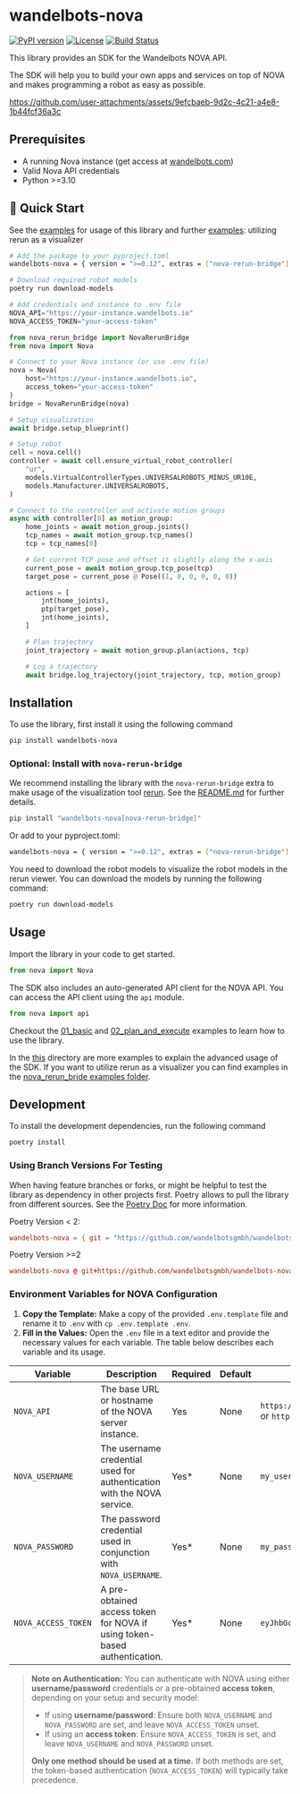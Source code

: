# wandelbots-nova

[![PyPI version](https://badge.fury.io/py/wandelbots-nova.svg)](https://badge.fury.io/py/wandelbots-nova)
[![License](https://img.shields.io/github/license/wandelbotsgmbh/wandelbots-nova.svg)](https://github.com/wandelbotsgmbh/wandelbots-nova/blob/main/LICENSE)
[![Build Status](https://github.com/wandelbotsgmbh/wandelbots-nova/actions/workflows/release.yaml/badge.svg)](https://github.com/wandelbotsgmbh/wandelbots-nova/actions/workflows/release.yaml)

This library provides an SDK for the Wandelbots NOVA API.

The SDK will help you to build your own apps and services on top of NOVA and makes programming a robot as easy as possible.

https://github.com/user-attachments/assets/9efcbaeb-9d2c-4c21-a4e8-1b44fcf36a3c

## Prerequisites

- A running Nova instance (get access at [wandelbots.com](https://www.wandelbots.com/))
- Valid Nova API credentials
- Python >=3.10

## 🚀 Quick Start

See the [examples](https://github.com/wandelbotsgmbh/wandelbots-nova/tree/main/examples) for usage of this library and further [examples](https://github.com/wandelbotsgmbh/wandelbots-nova/tree/main/nova_rerun_bridge/examples): utilizing rerun as a visualizer

```bash
# Add the package to your pyproject.toml
wandelbots-nova = { version = ">=0.12", extras = ["nova-rerun-bridge"] }
```

```bash
# Download required robot models
poetry run download-models
```

```python
# Add credentials and instance to .env file
NOVA_API="https://your-instance.wandelbots.io"
NOVA_ACCESS_TOKEN="your-access-token"
```

```python
from nova_rerun_bridge import NovaRerunBridge
from nova import Nova

# Connect to your Nova instance (or use .env file)
nova = Nova(
    host="https://your-instance.wandelbots.io",
    access_token="your-access-token"
)
bridge = NovaRerunBridge(nova)

# Setup visualization
await bridge.setup_blueprint()

# Setup robot
cell = nova.cell()
controller = await cell.ensure_virtual_robot_controller(
    "ur",
    models.VirtualControllerTypes.UNIVERSALROBOTS_MINUS_UR10E,
    models.Manufacturer.UNIVERSALROBOTS,
)

# Connect to the controller and activate motion groups
async with controller[0] as motion_group:
    home_joints = await motion_group.joints()
    tcp_names = await motion_group.tcp_names()
    tcp = tcp_names[0]

    # Get current TCP pose and offset it slightly along the x-axis
    current_pose = await motion_group.tcp_pose(tcp)
    target_pose = current_pose @ Pose((1, 0, 0, 0, 0, 0))

    actions = [
        jnt(home_joints),
        ptp(target_pose),
        jnt(home_joints),
    ]

    # Plan trajectory
    joint_trajectory = await motion_group.plan(actions, tcp)

    # Log a trajectory
    await bridge.log_trajectory(joint_trajectory, tcp, motion_group)
```

## Installation

To use the library, first install it using the following command

```bash
pip install wandelbots-nova
```

### Optional: Install with `nova-rerun-bridge`

We recommend installing the library with the `nova-rerun-bridge` extra to make usage of the visualization tool [rerun](https://rerun.io/).
See the [README.md](nova_rerun_bridge/README.md) for further details.

```bash
pip install "wandelbots-nova[nova-rerun-bridge]"
```

Or add to your pyproject.toml:

```bash
wandelbots-nova = { version = ">=0.12", extras = ["nova-rerun-bridge"] }
```

You need to download the robot models to visualize the robot models in the rerun viewer. You can download the models by running the following command:

```bash
poetry run download-models
```

## Usage

Import the library in your code to get started.

```python
from nova import Nova
```

The SDK also includes an auto-generated API client for the NOVA API. You can access the API client using the `api` module.

```python
from nova import api
```

Checkout the [01_basic](https://github.com/wandelbotsgmbh/wandelbots-nova/tree/main/examples/01_basic.py) and [02_plan_and_execute](https://github.com/wandelbotsgmbh/wandelbots-nova/tree/main/examples/02_plan_and_execute.py) examples to learn how to use the library.

In the [this](https://github.com/wandelbotsgmbh/wandelbots-nova/tree/main/examples) directory are more examples to explain the advanced usage of the SDK.
If you want to utilize rerun as a visualizer you can find examples in the [nova_rerun_bride examples folder](https://github.com/wandelbotsgmbh/wandelbots-nova/tree/main/nova_rerun_bridge/examples).

## Development

To install the development dependencies, run the following command

```bash
poetry install
```

### Using Branch Versions For Testing

When having feature branches or forks, or might be helpful to test the library as dependency in other projects first.
Poetry allows to pull the library from different sources. See the [Poetry Doc](https://python-poetry.org/docs/dependency-specification/#git-rev-project) for more information.

Poetry Version < 2:
```toml
wandelbots-nova = { git = "https://github.com/wandelbotsgmbh/wandelbots-nova.git", branch = "fix/http-prefix" }
```

Poetry Version >=2
```toml
wandelbots-nova @ git+https://github.com/wandelbotsgmbh/wandelbots-nova.git@fix/http-prefix
```

### Environment Variables for NOVA Configuration

1. **Copy the Template:** Make a copy of the provided `.env.template` file and rename it to `.env` with `cp .env.template .env`.
2. **Fill in the Values:** Open the `.env` file in a text editor and provide the necessary values for each variable. The table below describes each variable and its usage.

| Variable            | Description                                                               | Required | Default | Example                                          |
| ------------------- | ------------------------------------------------------------------------- | -------- | ------- | ------------------------------------------------ |
| `NOVA_API`          | The base URL or hostname of the NOVA server instance.                     | Yes      | None    | `https://nova.example.com` or `http://172.0.0.1` |
| `NOVA_USERNAME`     | The username credential used for authentication with the NOVA service.    | Yes\*    | None    | `my_username`                                    |
| `NOVA_PASSWORD`     | The password credential used in conjunction with `NOVA_USERNAME`.         | Yes\*    | None    | `my_password`                                    |
| `NOVA_ACCESS_TOKEN` | A pre-obtained access token for NOVA if using token-based authentication. | Yes\*    | None    | `eyJhbGciOi...`                                  |

> **Note on Authentication:**
> You can authenticate with NOVA using either **username/password** credentials or a pre-obtained **access token**, depending on your setup and security model:
>
> - If using **username/password**: Ensure both `NOVA_USERNAME` and `NOVA_PASSWORD` are set, and leave `NOVA_ACCESS_TOKEN` unset.
> - If using an **access token**: Ensure `NOVA_ACCESS_TOKEN` is set, and leave `NOVA_USERNAME` and `NOVA_PASSWORD` unset.
>
> **Only one method should be used at a time.** If both methods are set, the token-based authentication (`NOVA_ACCESS_TOKEN`) will typically take precedence.
